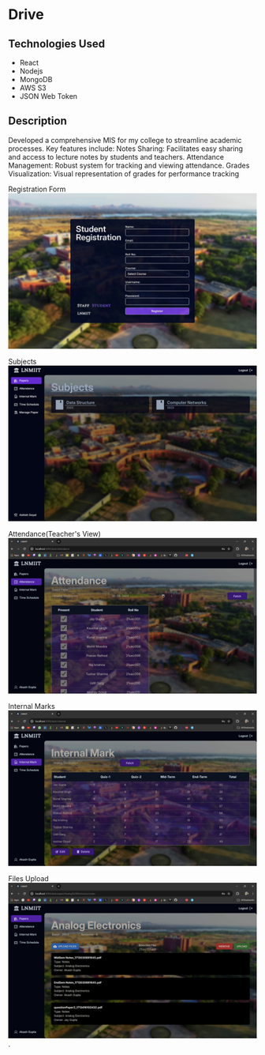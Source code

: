 # Drive

## Technologies Used

- React
- Nodejs
- MongoDB
- AWS S3
- JSON Web Token


## Description

Developed a comprehensive MIS for my college to streamline academic processes.
Key features include:
Notes Sharing: Facilitates easy sharing and access to lecture notes by students and teachers.
Attendance Management: Robust system for tracking and viewing attendance.
Grades Visualization: Visual representation of grades for performance tracking


Registration Form
![Registration Form](https://github.com/ayushanandmishra/sm-btp/blob/761bbd4a14ac747ec25d95ce94239d57dff80950/Photos/Screenshot%20(187).png)

Subjects
![Subjects](https://github.com/ayushanandmishra/sm-btp/blob/761bbd4a14ac747ec25d95ce94239d57dff80950/Photos/Screenshot%20(188).png)

Attendance(Teacher's View)
![Attendance](https://github.com/ayushanandmishra/sm-btp/blob/761bbd4a14ac747ec25d95ce94239d57dff80950/Photos/Screenshot%20(189).png)

Internal Marks
![Internal Marks](https://github.com/ayushanandmishra/sm-btp/blob/761bbd4a14ac747ec25d95ce94239d57dff80950/Photos/Screenshot%20(190).png)

Files Upload
![Files Upload](https://github.com/ayushanandmishra/sm-btp/blob/761bbd4a14ac747ec25d95ce94239d57dff80950/Photos/Screenshot%20(192).png).
